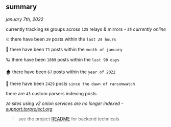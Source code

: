 
## summary
_january 7th, 2022_

currently tracking `88` groups across `125` relays & mirrors - _`55` currently online_

⏲ there have been `29` posts within the `last 24 hours`

🦈 there have been `71` posts within the `month of january`

🪐 there have been `1089` posts within the `last 90 days`

🏚 there have been `67` posts within the `year of 2022`

🦕 there have been `2429` posts `since the dawn of ransomwatch`

there are `43` custom parsers indexing posts

_`20` sites using v2 onion services are no longer indexed - [support.torproject.org](https://support.torproject.org/onionservices/v2-deprecation/)_

> see the project [README](https://github.com/thetanz/ransomwatch#ransomwatch--) for backend technicals
